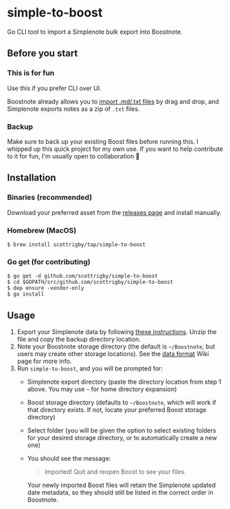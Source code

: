 # simple-to-boost

Go CLI tool to import a Simplenote bulk export into Boostnote.

## Before you start

### This is for fun

Use this if you prefer CLI over UI.

Boostnote already allows you to [import .md/.txt files](https://github.com/BoostIO/Boostnote/wiki/md-txt-import) by drag and drop, and Simplenote exports notes as a zip of `.txt` files.

### Backup

Make sure to back up your existing Boost files before running this. I whipped up this quick project for my own use. If you want to help contribute to it for fun, I'm usually open to collaboration 🙌

## Installation

### Binaries (recommended)

Download your preferred asset from the [releases page](https://github.com/scottrigby/simple-to-boost/releases) and install manually.

### Homebrew (MacOS)

```console
$ brew install scottrigby/tap/simple-to-boost
```

### Go get (for contributing)

```console
$ go get -d github.com/scottrigby/simple-to-boost
$ cd $GOPATH/src/github.com/scottrigby/simple-to-boost
$ dep ensure -vendor-only
$ go install
```

## Usage

1. Export your Simplenote data by following [these instructions](https://simplenote.com/help/#export). Unzip the file and copy the backup directory location.
1. Note your Boostnote storage directory (the default is `~/Boostnote`, but users may create other storage locations). See the [data format](https://github.com/BoostIO/Boostnote/wiki/Data-format) Wiki page for more info.
1. Run `simple-to-boost`, and you will be prompted for:
    - Simplenote export directory (paste the directory location from step 1 above. You may use `~` for home directory expansion)
    - Boost storage directory (defaults to `~/Boostnote`, which will work if that directory exists. If not, locate your preferred Boost storage directory)
    - Select folder (you will be given the option to select existing folders for your desired storage directory, or to automatically create a new one)
    - You should see the message:
        > Imported! Quit and reopen Boost to see your files.

        Your newly imported Boost files will retain the Simplenote updated date metadata, so they should still be listed in the correct order in Boostnote.
